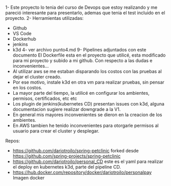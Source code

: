 1- Este proyecto lo tenia del curso de Devops que estoy realizando y me pareció interesante para presentarlo, ademas que tenia el test incluido en el proyecto.
2- Herramientas utilizadas:
   - Github
   - VS Code
   - Dockerhub
   - jenkins
   - k3d
4- ver archivo punto4.md
9- Pipelines adjuntados con este documento
   El Dockerfile esta en el proyecto que utilicé, esta modificado para mi proyecto y subido a mi github.
   Con respecto a las dudas e inconvenientes...
   - Al utilizar aws se me estaban disparando los costos con las pruebas al dejar el cluster creado.
   - Por ese motivo, instale k3d en otra vm para realizar pruebas, sin pensar en los costos.
   - La mayor parte del tiempo, la utilicé en configurar los ambientes, permisos, certificados, etc etc
   - Los plugin de jenkins(kubernetes CD) presentan issues con k3d, alguna documentacion sugiere realizar downgrade a la V1.
   - En general mis mayores inconvenientes se dieron en la creacion de los ambientes.
   - En AWS tambien he tenido inconvenientes para otorgarle permisos al usuario para crear el cluster y desplegar. 

Repos:
- https://github.com/dariotroilo/spring-petclinic forked desde https://github.com/spring-projects/spring-petclinic
- https://github.com/dariotroilo/personal_CD este es el yaml para realizar el deploy en kubernetes k3d, parte del pipeline CD.
- https://hub.docker.com/repository/docker/dariotroilo/personalpay Imagen docker
